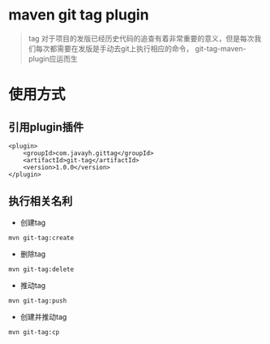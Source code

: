 # maven git tag  plugin

> tag 对于项目的发版已经历史代码的追查有着非常重要的意义，但是每次我们每次都需要在发版是手动去git上执行相应的命令，
>git-tag-maven-plugin应运而生


# 使用方式

## 引用plugin插件

```
<plugin>
    <groupId>com.javayh.gittag</groupId>
    <artifactId>git-tag</artifactId>
    <version>1.0.0</version>
</plugin>
```


## 执行相关名利
- 创建tag

```
mvn git-tag:create
```

- 删除tag
```
mvn git-tag:delete
```

- 推动tag
```
mvn git-tag:push
```

- 创建并推动tag
```
mvn git-tag:cp
```